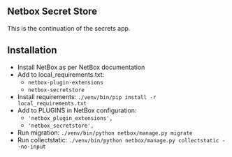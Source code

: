 Netbox Secret Store
---

This is the continuation of the secrets app.

Installation
----

* Install NetBox as per NetBox documentation
* Add to local_requirements.txt:
  * `netbox-plugin-extensions`
  * `netbox-secretstore`
* Install requirements: `./venv/bin/pip install -r local_requirements.txt`
* Add to PLUGINS in NetBox configuration:
  * `'netbox_plugin_extensions',`
  * `'netbox_secretstore',`
* Run migration: `./venv/bin/python netbox/manage.py migrate`
* Run collectstatic: `./venv/bin/python netbox/manage.py collectstatic --no-input`

